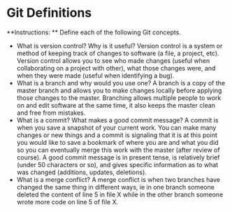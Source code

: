 # Git Definitions

**Instructions: ** Define each of the following Git concepts.

* What is version control?  Why is it useful?
    Version control is a system or method of keeping track of changes to software (a file, a project, etc). Version control allows you to see who made changes (useful when collaborating on a project with other), what those changes were, and when they were made (useful when identifying a bug).
* What is a branch and why would you use one?
    A branch is a copy of the master branch and allows you to make changes locally before applying those changes to the master. Branching allows multiple people to work on and edit software at the same time, it also keeps the master clean and free from mistakes.
* What is a commit? What makes a good commit message?
    A commit is when you save a snapshot of your current work. You can make many changes or new things and a commit is signaling that it is at this point you would like to save a bookmark of where you are and what you did so you can eventually merge this work with the master (after review of course). A good commit message is in present tense, is relatively brief (under 50 characters or so), and gives specific information as to what was changed (additions, updates, deletions).
* What is a merge conflict?
    A merge conflict is when two branches have changed the same thing in different ways, ie in one branch someone deleted the content of line 5 in file X while in the other branch someone wrote more code on line 5 of file X.